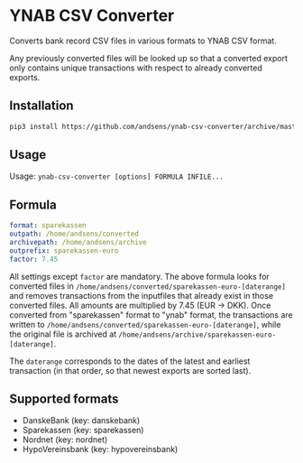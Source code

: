 YNAB CSV Converter
==============

Converts bank record CSV files in various formats to YNAB CSV format.

Any previously converted files will be looked up so that a converted
export only contains unique transactions with respect to already
converted exports.

Installation
-----
```sh
pip3 install https://github.com/andsens/ynab-csv-converter/archive/master.tar.gz
```

Usage
-----
Usage: `ynab-csv-converter [options] FORMULA INFILE...`

Formula
-------
```yml
format: sparekassen
outpath: /home/andsens/converted
archivepath: /home/andsens/archive
outprefix: sparekassen-euro
factor: 7.45
```

All settings except `factor` are mandatory.
The above formula looks for converted files in `/home/andsens/converted/sparekassen-euro-[daterange]`
and removes transactions from the inputfiles that already exist in those converted
files.
All amounts are multiplied by 7.45 (EUR -> DKK).
Once converted from "sparekassen" format to "ynab" format,
the transactions are written to `/home/andsens/converted/sparekassen-euro-[daterange]`,
while the original file is archived at `/home/andsens/archive/sparekassen-euro-[daterange]`.

The `daterange` corresponds to the dates of the latest and earliest transaction
(in that order, so that newest exports are sorted last).

Supported formats
-----------------
* DanskeBank (key: danskebank)
* Sparekassen (key: sparekassen)
* Nordnet (key: nordnet)
* HypoVereinsbank (key: hypovereinsbank)
